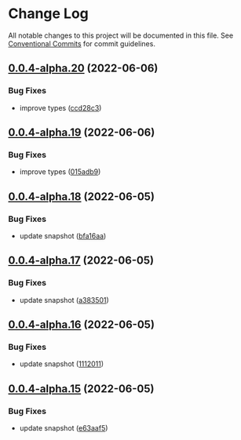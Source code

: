 # Change Log

All notable changes to this project will be documented in this file.
See [Conventional Commits](https://conventionalcommits.org) for commit guidelines.

## [0.0.4-alpha.20](https://github.com/dankreiger/graffft-waggle/compare/v0.0.4-alpha.19...v0.0.4-alpha.20) (2022-06-06)


### Bug Fixes

* improve types ([ccd28c3](https://github.com/dankreiger/graffft-waggle/commit/ccd28c3cf201ef2a42b460ba384a46a098eac453))





## [0.0.4-alpha.19](https://github.com/dankreiger/graffft-waggle/compare/v0.0.4-alpha.18...v0.0.4-alpha.19) (2022-06-06)


### Bug Fixes

* improve types ([015adb9](https://github.com/dankreiger/graffft-waggle/commit/015adb9ec1608c72922b8d489ee347bce0b13e97))





## [0.0.4-alpha.18](https://github.com/dankreiger/graffft-waggle/compare/v0.0.4-alpha.17...v0.0.4-alpha.18) (2022-06-05)


### Bug Fixes

* update snapshot ([bfa16aa](https://github.com/dankreiger/graffft-waggle/commit/bfa16aa4839978fce30c04737f3686be0ec47e9c))





## [0.0.4-alpha.17](https://github.com/dankreiger/graffft-waggle/compare/v0.0.4-alpha.16...v0.0.4-alpha.17) (2022-06-05)


### Bug Fixes

* update snapshot ([a383501](https://github.com/dankreiger/graffft-waggle/commit/a383501cda34c3438a5f7ebb17ba5410b64f0bc9))





## [0.0.4-alpha.16](https://github.com/dankreiger/graffft-waggle/compare/v0.0.4-alpha.15...v0.0.4-alpha.16) (2022-06-05)


### Bug Fixes

* update snapshot ([1112011](https://github.com/dankreiger/graffft-waggle/commit/1112011c0dc67228df8cd158a9c0cb0791854359))





## [0.0.4-alpha.15](https://github.com/dankreiger/graffft-waggle/compare/v0.0.4-alpha.14...v0.0.4-alpha.15) (2022-06-05)


### Bug Fixes

* update snapshot ([e63aaf5](https://github.com/dankreiger/graffft-waggle/commit/e63aaf51beb3f86af3f651e30cd3fe9fbd09a3fe))

